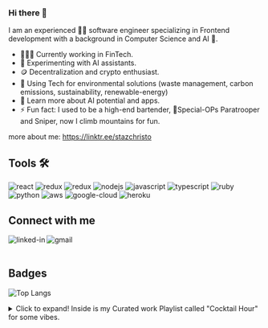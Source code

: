 ### Hi there 👋

I am an experienced 👨‍💻 software engineer specializing in Frontend development with a background in Computer Science and AI 🤖.

 - 👨🏽‍💻 Currently working in FinTech.
 - 🔭 Experimenting with AI assistants.
 - 🪙 Decentralization and crypto enthusiast.
 - 🌱 Using Tech for environmental solutions (waste management, carbon emissions, sustainability, renewable-energy)
 - 🤔 Learn more about AI potential and apps.
 - ⚡ Fun fact: I used to be a high-end bartender, 🫡Special-OPs Paratrooper and Sniper, now I climb mountains for fun.

 more about me: https://linktr.ee/stazchristo


## Tools 🛠️

<div>
<img align="justify" alt="react" src="https://img.shields.io/badge/react%20-%2320232a.svg?&style=for-the-badge&logo=react&logoColor=%2361DAFB" />
<img align="justify" alt="redux" src="https://img.shields.io/badge/Redux-593D88?style=for-the-badge&logo=redux&logoColor=white" />
<img align="justify" alt="redux" src="https://img.shields.io/badge/webpack%20-%2320232a.svg?&style=for-the-badge&logo=webpack&logoColor=%2361DAFB" />
<img align="justify" alt="nodejs" src="https://img.shields.io/badge/node.js%20-%2343853D.svg?&style=for-the-badge&logo=node.js&logoColor=white" />
<img align="justify" alt="javascript" src="https://img.shields.io/badge/JavaScript-F7DF1E?style=for-the-badge&logo=javascript&logoColor=black" />
<img align="justify" alt="typescript" src="https://img.shields.io/badge/TypeScript-007ACC?style=for-the-badge&logo=typescript&logoColor=white" />
<img align="justify" alt="ruby" src="https://img.shields.io/badge/Ruby-CC342D?style=for-the-badge&logo=ruby&logoColor=white" />
<img align="justify" alt="python" src="https://img.shields.io/badge/Python-14354C?style=for-the-badge&logo=python&logoColor=white" />
<img align="justify" alt="aws" src="https://img.shields.io/badge/Amazon%20AWS-%23232F3E?logo=amazon-aws&logoColor=white&style=for-the-badge" />
<img align="justify" alt="google-cloud" src="https://img.shields.io/badge/Google_Cloud-4285F4?style=for-the-badge&logo=google-cloud&logoColor=white" />
<img align="justify" alt="heroku" src="https://img.shields.io/badge/Heroku-430098?style=for-the-badge&logo=heroku&logoColor=white" />
</div>

## Connect with me

[<img align="left" alt="linked-in" src="https://img.shields.io/badge/linkedin-%230077B5.svg?&style=for-the-badge&logo=linkedin&logoColor=white" />](https://www.linkedin.com/in/staz-christo/)
[<img align="left" alt="gmail" src="https://img.shields.io/badge/Gmail-D14836?style=for-the-badge&logo=gmail&logoColor=white" />](staz.christo@gmail.com)

<br><br>

## Badges

![Top Langs](https://github-readme-stats.vercel.app/api/top-langs/?username=stazcp&layout=compact&theme=radical)

<details>
  <summary>Click to expand! Inside is my Curated work Playlist called "Cocktail Hour" for some vibes.</summary>
  
 <a href="https://www.youtube.com/playlist?list=PLCZ4A1iAFFtN9pby_Oi_rrSq_1Yw_ccMx">
    <img src="https://i.imgur.com/Ou6pCGr.png" width="100" height="100" alt="Playlist">
</a>

  
</details>

